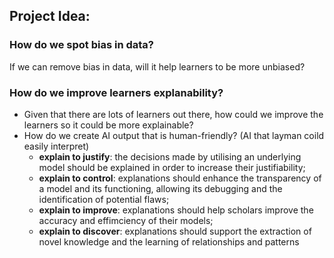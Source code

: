 ## Project Idea:

### How do we spot bias in data?
If we can remove bias in data, will it help learners to be more unbiased?

### How do we improve learners explanability?
* Given that there are lots of learners out there, how could we improve the learners so 
it could be more explainable?
* How do we create AI output that is human-friendly? (AI that layman coild easily interpret)
  - **explain to justify**: the decisions made by utilising an underlying model should be explained in order to increase their justifiability;
  - **explain to control**: explanations should enhance the transparency of a model and its functioning, allowing its debugging and the identification of potential flaws; 
  - **explain to improve**: explanations should help scholars improve the accuracy and effimciency of their models;
  - **explain to discover**: explanations should support the extraction of novel knowledge and
    the learning of relationships and patterns

